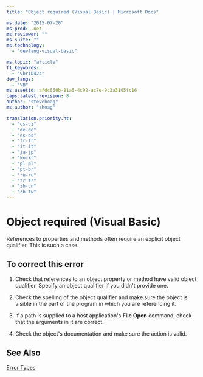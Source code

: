 ```yaml
---
title: "Object required (Visual Basic) | Microsoft Docs"

ms.date: "2015-07-20"
ms.prod: .net
ms.reviewer: ""
ms.suite: ""
ms.technology: 
  - "devlang-visual-basic"

ms.topic: "article"
f1_keywords: 
  - "vbrID424"
dev_langs: 
  - "VB"
ms.assetid: afdc660b-81a5-4c92-ac7e-9c3a3105fc16
caps.latest.revision: 8
author: "stevehoag"
ms.author: "shoag"

translation.priority.ht: 
  - "cs-cz"
  - "de-de"
  - "es-es"
  - "fr-fr"
  - "it-it"
  - "ja-jp"
  - "ko-kr"
  - "pl-pl"
  - "pt-br"
  - "ru-ru"
  - "tr-tr"
  - "zh-cn"
  - "zh-tw"
---
```

# Object required (Visual Basic)
References to properties and methods often require an explicit object qualifier. This is such a case.  
  
## To correct this error  
  
1.  Check that references to an object property or method have valid object qualifier. Specify an object qualifier if you didn't provide one.  
  
2.  Check the spelling of the object qualifier and make sure the object is visible in the part of the program in which you are referencing it.  
  
3.  If a path is supplied to a host application's **File Open** command, check that the arguments in it are correct.  
  
4.  Check the object's documentation and make sure the action is valid.  
  
## See Also  
 [Error Types](../../../visual-basic/programming-guide/language-features/error-types.md)